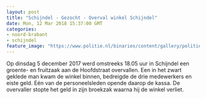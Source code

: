 ```yaml
---
layout: post
title: "Schijndel - Gezocht - Overval winkel Schijndel"
date: Mon, 12 Mar 2018 15:37:00 GMT
categories: 
- noord-brabant 
- schijndel 
feature_image: "https://www.politie.nl/binaries/content/gallery/politie/gezocht/verdachten/2018/maart/09-ob/bb_180312/schijndel-2a.jpg"
---
```


Op dinsdag 5 december 2017 werd omstreeks 18.05 uur in Schijndel een groente- en fruitzaak aan de Hoofdstraat overvallen. Een in het zwart geklede man kwam de winkel binnen, bedreigde de drie medewerkers en eiste geld. Eén van de personeelsleden opende daarop de kassa. De overvaller stopte  het geld in zijn broekzak waarna hij de winkel verliet.
